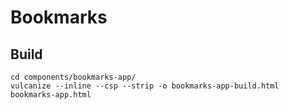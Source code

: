 Bookmarks
=========


Build
--------------
```
cd components/bookmarks-app/
vulcanize --inline --csp --strip -o bookmarks-app-build.html bookmarks-app.html
```